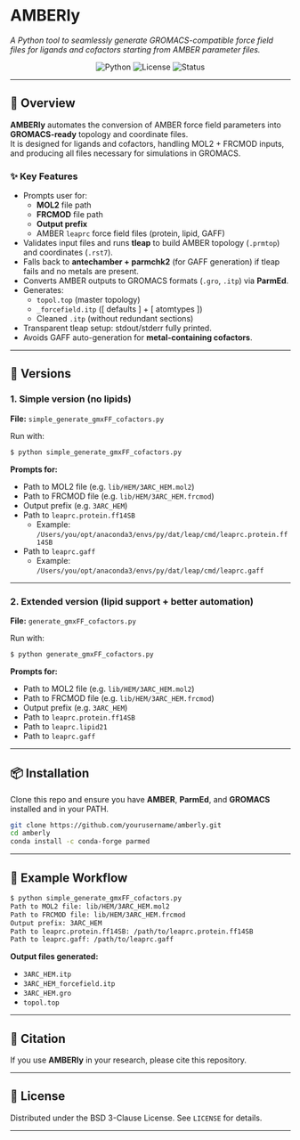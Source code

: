 # AMBERly

*A Python tool to seamlessly generate GROMACS-compatible force field files for ligands and cofactors starting from AMBER parameter files.*

<p align="center">
  <img alt="Python" src="https://img.shields.io/badge/Python-3.8+-3776AB.svg?style=flat&logo=python&logoColor=white"/>
  <img alt="License" src="https://img.shields.io/badge/License-BSD%203--Clause-blue.svg"/>
  <img alt="Status" src="https://img.shields.io/badge/Status-Active-brightgreen.svg"/>
</p>

---

## 🚀 Overview

**AMBERly** automates the conversion of AMBER force field parameters into **GROMACS-ready** topology and coordinate files.  
It is designed for ligands and cofactors, handling MOL2 + FRCMOD inputs, and producing all files necessary for simulations in GROMACS.

### ✨ Key Features
- Prompts user for:
  - **MOL2** file path  
  - **FRCMOD** file path  
  - **Output prefix**  
  - AMBER `leaprc` force field files (protein, lipid, GAFF)
- Validates input files and runs **tleap** to build AMBER topology (`.prmtop`) and coordinates (`.rst7`).
- Falls back to **antechamber + parmchk2** (for GAFF generation) if tleap fails and no metals are present.
- Converts AMBER outputs to GROMACS formats (`.gro`, `.itp`) via **ParmEd**.
- Generates:
  - `topol.top` (master topology)
  - `_forcefield.itp` ([ defaults ] + [ atomtypes ])
  - Cleaned `.itp` (without redundant sections)
- Transparent tleap setup: stdout/stderr fully printed.
- Avoids GAFF auto-generation for **metal-containing cofactors**.

---

## 📂 Versions

### 1. Simple version (no lipids)
**File:** `simple_generate_gmxFF_cofactors.py`

Run with:
```bash
$ python simple_generate_gmxFF_cofactors.py
```

**Prompts for:**
- Path to MOL2 file (e.g. `lib/HEM/3ARC_HEM.mol2`)  
- Path to FRCMOD file (e.g. `lib/HEM/3ARC_HEM.frcmod`)  
- Output prefix (e.g. `3ARC_HEM`)  
- Path to `leaprc.protein.ff14SB`  
  - Example: `/Users/you/opt/anaconda3/envs/py/dat/leap/cmd/leaprc.protein.ff14SB`  
- Path to `leaprc.gaff`  
  - Example: `/Users/you/opt/anaconda3/envs/py/dat/leap/cmd/leaprc.gaff`

---

### 2. Extended version (lipid support + better automation)
**File:** `generate_gmxFF_cofactors.py`

Run with:
```bash
$ python generate_gmxFF_cofactors.py
```

**Prompts for:**
- Path to MOL2 file (e.g. `lib/HEM/3ARC_HEM.mol2`)  
- Path to FRCMOD file (e.g. `lib/HEM/3ARC_HEM.frcmod`)  
- Output prefix (e.g. `3ARC_HEM`)  
- Path to `leaprc.protein.ff14SB`  
- Path to `leaprc.lipid21`  
- Path to `leaprc.gaff`  

---

## 📦 Installation

Clone this repo and ensure you have **AMBER**, **ParmEd**, and **GROMACS** installed and in your PATH.

```bash
git clone https://github.com/yourusername/amberly.git
cd amberly
conda install -c conda-forge parmed
```

---

## 🧪 Example Workflow

```bash
$ python simple_generate_gmxFF_cofactors.py
Path to MOL2 file: lib/HEM/3ARC_HEM.mol2
Path to FRCMOD file: lib/HEM/3ARC_HEM.frcmod
Output prefix: 3ARC_HEM
Path to leaprc.protein.ff14SB: /path/to/leaprc.protein.ff14SB
Path to leaprc.gaff: /path/to/leaprc.gaff
```

**Output files generated:**
- `3ARC_HEM.itp`  
- `3ARC_HEM_forcefield.itp`  
- `3ARC_HEM.gro`  
- `topol.top`

---

## 📖 Citation

If you use **AMBERly** in your research, please cite this repository.

---

## 📜 License

Distributed under the BSD 3-Clause License. See `LICENSE` for details.

---

